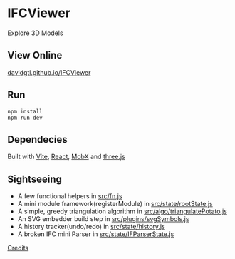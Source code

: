 # IFCViewer
Explore 3D Models

## View Online
[davidgtl.github.io/IFCViewer](https://davidgtl.github.io/IFCViewer/)

## Run
    npm install
    npm run dev

## Dependecies
Built with [Vite](https://vitejs.dev/), [React](https://react.dev/), [MobX](https://mobx.js.org/README.html) and [three.js](https://threejs.org/)

## Sightseeing
 * A few functional helpers in [src/fn.js](src/fn.js)
 * A mini module framework(registerModule) in [src/state/rootState.js](src/state/rootState.js)
 * A simple, greedy triangulation algorithm in [src/algo/triangulatePotato.js](src/algo/triangulatePotato.js)
 * An SVG embedder build step in [src/plugins/svgSymbols.js](src/plugins/svgSymbols.js)
 * A history tracker(undo/redo) in [src/state/history.js](src/state/history.js)
 * A broken IFC mini Parser in [src/state/IFParserState.js](src/state/IFParserState.js)

[Credits](CREDITS.md)
